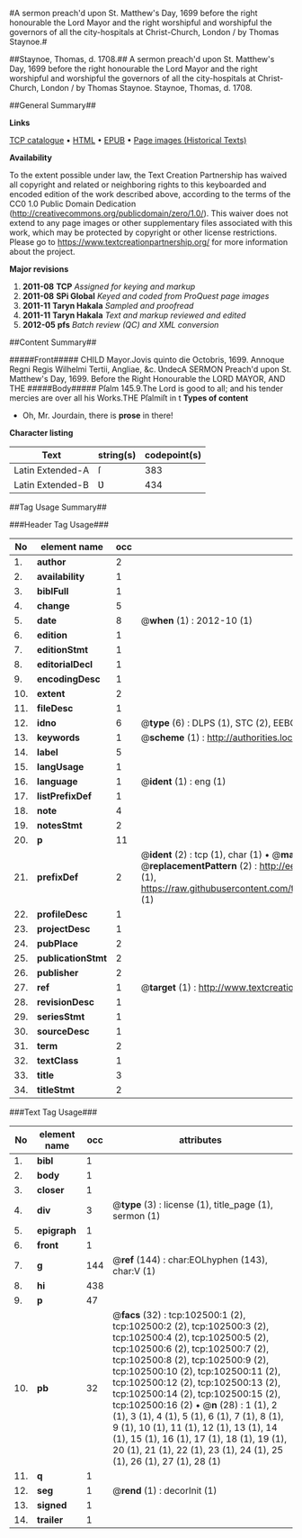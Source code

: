#A sermon preach'd upon St. Matthew's Day, 1699 before the right honourable the Lord Mayor and the right worshipful and worshipful the governors of all the city-hospitals at Christ-Church, London / by Thomas Staynoe.#

##Staynoe, Thomas, d. 1708.##
A sermon preach'd upon St. Matthew's Day, 1699 before the right honourable the Lord Mayor and the right worshipful and worshipful the governors of all the city-hospitals at Christ-Church, London / by Thomas Staynoe.
Staynoe, Thomas, d. 1708.

##General Summary##

**Links**

[TCP catalogue](http://www.ota.ox.ac.uk/tcp/)  • 
[HTML](http://tei.it.ox.ac.uk/tcp/Texts-HTML/free/A61/A61368.html)  • 
[EPUB](http://tei.it.ox.ac.uk/tcp/Texts-EPUB/free/A61/A61368.epub) • 
[Page images (Historical Texts)](https://historicaltexts.jisc.ac.uk/eebo-14516916e)

**Availability**

To the extent possible under law, the Text Creation Partnership has waived all copyright and related or neighboring rights to this keyboarded and encoded edition of the work described above, according to the terms of the CC0 1.0 Public Domain Dedication (http://creativecommons.org/publicdomain/zero/1.0/). This waiver does not extend to any page images or other supplementary files associated with this work, which may be protected by copyright or other license restrictions. Please go to https://www.textcreationpartnership.org/ for more information about the project.

**Major revisions**

1. __2011-08__ __TCP__ *Assigned for keying and markup*
1. __2011-08__ __SPi Global__ *Keyed and coded from ProQuest page images*
1. __2011-11__ __Taryn Hakala__ *Sampled and proofread*
1. __2011-11__ __Taryn Hakala__ *Text and markup reviewed and edited*
1. __2012-05__ __pfs__ *Batch review (QC) and XML conversion*

##Content Summary##

#####Front#####
CHILD Mayor.Jovis quinto die Octobris, 1699. Annoque Regni Regis Wilhelmi Tertii, Angliae, &c. ƲndecA SERMON Preach'd upon St. Matthew's Day, 1699. Before the Right Honourable the LORD MAYOR, AND THE 
#####Body#####
Pſalm 145.9.The Lord is good to all; and his tender mercies are over all his Works.THE Pſalmiſt in t
**Types of content**

  * Oh, Mr. Jourdain, there is **prose** in there!

**Character listing**


|Text|string(s)|codepoint(s)|
|---|---|---|
|Latin Extended-A|ſ|383|
|Latin Extended-B|Ʋ|434|

##Tag Usage Summary##

###Header Tag Usage###

|No|element name|occ|attributes|
|---|---|---|---|
|1.|__author__|2||
|2.|__availability__|1||
|3.|__biblFull__|1||
|4.|__change__|5||
|5.|__date__|8| @__when__ (1) : 2012-10 (1)|
|6.|__edition__|1||
|7.|__editionStmt__|1||
|8.|__editorialDecl__|1||
|9.|__encodingDesc__|1||
|10.|__extent__|2||
|11.|__fileDesc__|1||
|12.|__idno__|6| @__type__ (6) : DLPS (1), STC (2), EEBO-CITATION (1), OCLC (1), VID (1)|
|13.|__keywords__|1| @__scheme__ (1) : http://authorities.loc.gov/ (1)|
|14.|__label__|5||
|15.|__langUsage__|1||
|16.|__language__|1| @__ident__ (1) : eng (1)|
|17.|__listPrefixDef__|1||
|18.|__note__|4||
|19.|__notesStmt__|2||
|20.|__p__|11||
|21.|__prefixDef__|2| @__ident__ (2) : tcp (1), char (1)  •  @__matchPattern__ (2) : ([0-9\-]+):([0-9IVX]+) (1), (.+) (1)  •  @__replacementPattern__ (2) : http://eebo.chadwyck.com/downloadtiff?vid=$1&page=$2 (1), https://raw.githubusercontent.com/textcreationpartnership/Texts/master/tcpchars.xml#$1 (1)|
|22.|__profileDesc__|1||
|23.|__projectDesc__|1||
|24.|__pubPlace__|2||
|25.|__publicationStmt__|2||
|26.|__publisher__|2||
|27.|__ref__|1| @__target__ (1) : http://www.textcreationpartnership.org/docs/. (1)|
|28.|__revisionDesc__|1||
|29.|__seriesStmt__|1||
|30.|__sourceDesc__|1||
|31.|__term__|2||
|32.|__textClass__|1||
|33.|__title__|3||
|34.|__titleStmt__|2||


###Text Tag Usage###

|No|element name|occ|attributes|
|---|---|---|---|
|1.|__bibl__|1||
|2.|__body__|1||
|3.|__closer__|1||
|4.|__div__|3| @__type__ (3) : license (1), title_page (1), sermon (1)|
|5.|__epigraph__|1||
|6.|__front__|1||
|7.|__g__|144| @__ref__ (144) : char:EOLhyphen (143), char:V (1)|
|8.|__hi__|438||
|9.|__p__|47||
|10.|__pb__|32| @__facs__ (32) : tcp:102500:1 (2), tcp:102500:2 (2), tcp:102500:3 (2), tcp:102500:4 (2), tcp:102500:5 (2), tcp:102500:6 (2), tcp:102500:7 (2), tcp:102500:8 (2), tcp:102500:9 (2), tcp:102500:10 (2), tcp:102500:11 (2), tcp:102500:12 (2), tcp:102500:13 (2), tcp:102500:14 (2), tcp:102500:15 (2), tcp:102500:16 (2)  •  @__n__ (28) : 1 (1), 2 (1), 3 (1), 4 (1), 5 (1), 6 (1), 7 (1), 8 (1), 9 (1), 10 (1), 11 (1), 12 (1), 13 (1), 14 (1), 15 (1), 16 (1), 17 (1), 18 (1), 19 (1), 20 (1), 21 (1), 22 (1), 23 (1), 24 (1), 25 (1), 26 (1), 27 (1), 28 (1)|
|11.|__q__|1||
|12.|__seg__|1| @__rend__ (1) : decorInit (1)|
|13.|__signed__|1||
|14.|__trailer__|1||
